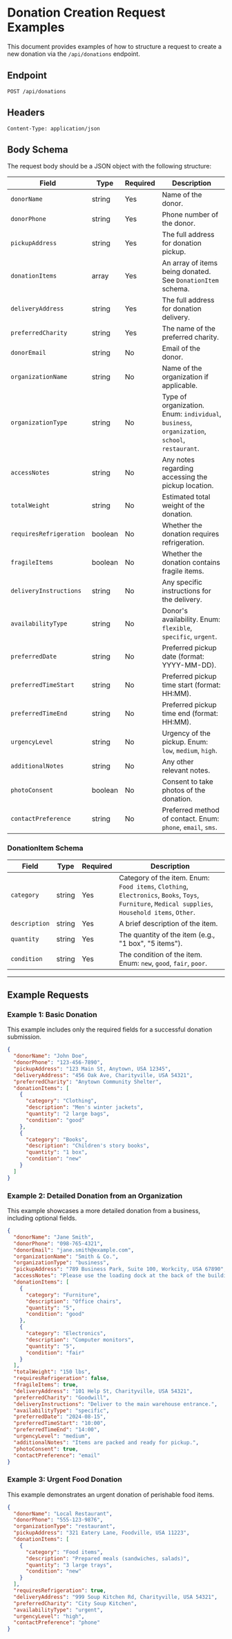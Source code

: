 # Donation Creation Request Examples

This document provides examples of how to structure a request to create a new donation via the `/api/donations` endpoint.

## Endpoint

`POST /api/donations`

## Headers

`Content-Type: application/json`

## Body Schema

The request body should be a JSON object with the following structure:

| Field | Type | Required | Description |
| --- | --- | --- | --- |
| `donorName` | string | Yes | Name of the donor. |
| `donorPhone` | string | Yes | Phone number of the donor. |
| `pickupAddress` | string | Yes | The full address for donation pickup. |
| `donationItems` | array | Yes | An array of items being donated. See `DonationItem` schema. |
| `deliveryAddress` | string | Yes | The full address for donation delivery. |
| `preferredCharity` | string | Yes | The name of the preferred charity. |
| `donorEmail` | string | No | Email of the donor. |
| `organizationName` | string | No | Name of the organization if applicable. |
| `organizationType` | string | No | Type of organization. Enum: `individual`, `business`, `organization`, `school`, `restaurant`. |
| `accessNotes` | string | No | Any notes regarding accessing the pickup location. |
| `totalWeight` | string | No | Estimated total weight of the donation. |
| `requiresRefrigeration`| boolean | No | Whether the donation requires refrigeration. |
| `fragileItems` | boolean | No | Whether the donation contains fragile items. |
| `deliveryInstructions` | string | No | Any specific instructions for the delivery. |
| `availabilityType` | string | No | Donor's availability. Enum: `flexible`, `specific`, `urgent`. |
| `preferredDate` | string | No | Preferred pickup date (format: YYYY-MM-DD). |
| `preferredTimeStart` | string | No | Preferred pickup time start (format: HH:MM). |
| `preferredTimeEnd` | string | No | Preferred pickup time end (format: HH:MM). |
| `urgencyLevel` | string | No | Urgency of the pickup. Enum: `low`, `medium`, `high`. |
| `additionalNotes` | string | No | Any other relevant notes. |
| `photoConsent` | boolean | No | Consent to take photos of the donation. |
| `contactPreference` | string | No | Preferred method of contact. Enum: `phone`, `email`, `sms`. |

### DonationItem Schema

| Field | Type | Required | Description |
| --- | --- | --- | --- |
| `category` | string | Yes | Category of the item. Enum: `Food items`, `Clothing`, `Electronics`, `Books`, `Toys`, `Furniture`, `Medical supplies`, `Household items`, `Other`. |
| `description` | string | Yes | A brief description of the item. |
| `quantity` | string | Yes | The quantity of the item (e.g., "1 box", "5 items"). |
| `condition` | string | Yes | The condition of the item. Enum: `new`, `good`, `fair`, `poor`. |

---

## Example Requests

### Example 1: Basic Donation

This example includes only the required fields for a successful donation submission.

```json
{
  "donorName": "John Doe",
  "donorPhone": "123-456-7890",
  "pickupAddress": "123 Main St, Anytown, USA 12345",
  "deliveryAddress": "456 Oak Ave, Charityville, USA 54321",
  "preferredCharity": "Anytown Community Shelter",
  "donationItems": [
    {
      "category": "Clothing",
      "description": "Men's winter jackets",
      "quantity": "2 large bags",
      "condition": "good"
    },
    {
      "category": "Books",
      "description": "Children's story books",
      "quantity": "1 box",
      "condition": "new"
    }
  ]
}
```

### Example 2: Detailed Donation from an Organization

This example showcases a more detailed donation from a business, including optional fields.

```json
{
  "donorName": "Jane Smith",
  "donorPhone": "098-765-4321",
  "donorEmail": "jane.smith@example.com",
  "organizationName": "Smith & Co.",
  "organizationType": "business",
  "pickupAddress": "789 Business Park, Suite 100, Workcity, USA 67890",
  "accessNotes": "Please use the loading dock at the back of the building. Ring bell for assistance.",
  "donationItems": [
    {
      "category": "Furniture",
      "description": "Office chairs",
      "quantity": "5",
      "condition": "good"
    },
    {
      "category": "Electronics",
      "description": "Computer monitors",
      "quantity": "5",
      "condition": "fair"
    }
  ],
  "totalWeight": "150 lbs",
  "requiresRefrigeration": false,
  "fragileItems": true,
  "deliveryAddress": "101 Help St, Charityville, USA 54321",
  "preferredCharity": "Goodwill",
  "deliveryInstructions": "Deliver to the main warehouse entrance.",
  "availabilityType": "specific",
  "preferredDate": "2024-08-15",
  "preferredTimeStart": "10:00",
  "preferredTimeEnd": "14:00",
  "urgencyLevel": "medium",
  "additionalNotes": "Items are packed and ready for pickup.",
  "photoConsent": true,
  "contactPreference": "email"
}
```

### Example 3: Urgent Food Donation

This example demonstrates an urgent donation of perishable food items.

```json
{
  "donorName": "Local Restaurant",
  "donorPhone": "555-123-9876",
  "organizationType": "restaurant",
  "pickupAddress": "321 Eatery Lane, Foodville, USA 11223",
  "donationItems": [
    {
      "category": "Food items",
      "description": "Prepared meals (sandwiches, salads)",
      "quantity": "3 large trays",
      "condition": "new"
    }
  ],
  "requiresRefrigeration": true,
  "deliveryAddress": "999 Soup Kitchen Rd, Charityville, USA 54321",
  "preferredCharity": "City Soup Kitchen",
  "availabilityType": "urgent",
  "urgencyLevel": "high",
  "contactPreference": "phone"
}
```
